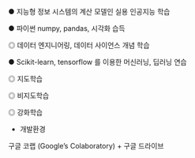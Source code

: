 ● 지능형 정보 시스템의 계산 모델인 실용 인공지능 학습

● 파이썬 numpy, pandas, 시각화 습득

   ◎ 데이터 엔지니어링, 데이터 사이언스 개념 학습
   
● Scikit-learn, tensorflow 를 이용한 머신러닝, 딥러닝 연습

   ◎ 지도학습
   
   ◎ 비지도학습
   
   ◎ 강화학습

* 개발환경 

구글 코랩 (Google’s Colaboratory) + 구글 드라이브
